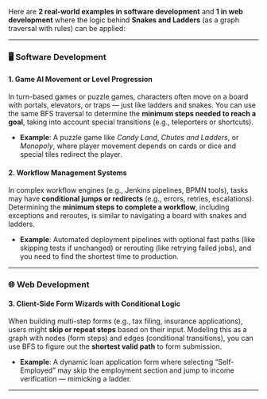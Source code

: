 Here are **2 real-world examples in software development** and **1 in web development** where the logic behind **Snakes and Ladders** (as a graph traversal with rules) can be applied:

---

### 🖥️ **Software Development**

#### 1. **Game AI Movement or Level Progression**

In turn-based games or puzzle games, characters often move on a board with portals, elevators, or traps — just like ladders and snakes. You can use the same BFS traversal to determine the **minimum steps needed to reach a goal**, taking into account special transitions (e.g., teleporters or shortcuts).

* **Example**: A puzzle game like *Candy Land*, *Chutes and Ladders*, or *Monopoly*, where player movement depends on cards or dice and special tiles redirect the player.

#### 2. **Workflow Management Systems**

In complex workflow engines (e.g., Jenkins pipelines, BPMN tools), tasks may have **conditional jumps or redirects** (e.g., errors, retries, escalations). Determining the **minimum steps to complete a workflow**, including exceptions and reroutes, is similar to navigating a board with snakes and ladders.

* **Example**: Automated deployment pipelines with optional fast paths (like skipping tests if unchanged) or rerouting (like retrying failed jobs), and you need to find the shortest time to production.

---

### 🌐 **Web Development**

#### 3. **Client-Side Form Wizards with Conditional Logic**

When building multi-step forms (e.g., tax filing, insurance applications), users might **skip or repeat steps** based on their input. Modeling this as a graph with nodes (form steps) and edges (conditional transitions), you can use BFS to figure out the **shortest valid path** to form submission.

* **Example**: A dynamic loan application form where selecting “Self-Employed” may skip the employment section and jump to income verification — mimicking a ladder.

---
